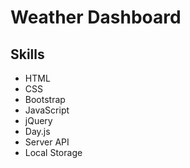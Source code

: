 # Weather Dashboard

## Skills

* HTML
* CSS
* Bootstrap
* JavaScript
* jQuery
* Day.js
* Server API
* Local Storage